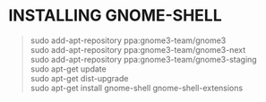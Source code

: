 INSTALLING GNOME-SHELL
======================
> sudo add-apt-repository ppa:gnome3-team/gnome3  
> sudo add-apt-repository ppa:gnome3-team/gnome3-next  
> sudo add-apt-repository ppa:gnome3-team/gnome3-staging  
> sudo apt-get update    
> sudo apt-get dist-upgrade  
> sudo apt-get install gnome-shell gnome-shell-extensions  
